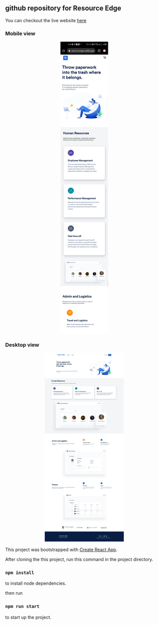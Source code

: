 
## github repository for Resource Edge

You can checkout the live website [here](https://resource-edge.netlify.app)

### Mobile view


<!-- ![mobile page view](./src/assets/img/resource-edge-mobile.png){width: 100px} -->
<p align="center" width="100%">
    <img src="./src/assets/img/resource-edge-mobile.png" alt="mobile page view"  width="30%" />
</p>

### Desktop view

<p align="center" width="100%">
    <img src="./src/assets/img/resource-edge-desktop.png" alt="desktop page view" width="50%" />
</p>


This project was bootstrapped with [Create React App](https://github.com/facebook/create-react-app).

After cloning the this project, run this command in the project directory.
### `npm install`

to install node dependencies.

then run 
### `npm run start`

to start up the project.


